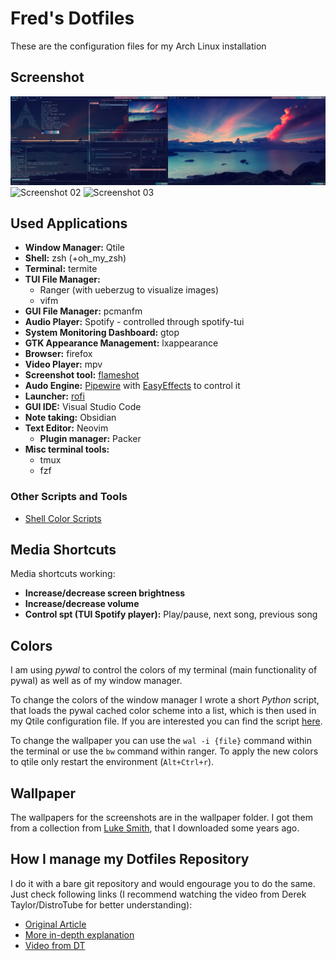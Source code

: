 # Fred's Dotfiles
These are the configuration files for my Arch Linux installation

## Screenshot
![Screenshot 01](./.screenshots/screenshot_01.png)
![Screenshot 02](./.screenshots/screenshot_02.png)
![Screenshot 03](./.screenshots/screenshot_03.png)

## Used Applications
- **Window Manager:** Qtile 
- **Shell:** zsh (+oh\_my\_zsh)
- **Terminal:** termite
- **TUI File Manager:** 
    - Ranger (with ueberzug to visualize images)
    - vifm
- **GUI File Manager:** pcmanfm
- **Audio Player:** Spotify - controlled through spotify-tui
- **System Monitoring Dashboard:** gtop
- **GTK Appearance Management:** lxappearance
- **Browser:** firefox
- **Video Player:** mpv
- **Screenshot tool:** [flameshot](https://flameshot.org/)
- **Audo Engine:** [Pipewire](https://pipewire.org/) with [EasyEffects](https://github.com/wwmm/easyeffects) to control it
- **Launcher:** [rofi](https://github.com/davatorium/rofi)
- **GUI IDE:** Visual Studio Code
- **Note taking:** Obsidian
- **Text Editor:** Neovim
    - **Plugin manager:** Packer
- **Misc terminal tools:**
    - tmux
    - fzf

### Other Scripts and Tools
- [Shell Color Scripts](https://gitlab.com/dwt1/shell-color-scripts)

## Media Shortcuts
Media shortcuts working:
- **Increase/decrease screen brightness**
- **Increase/decrease volume**
- **Control spt (TUI Spotify player):** Play/pause, next song, previous song

## Colors
I am using *pywal* to control the colors of my terminal (main functionality of pywal) as well as of my window manager. 

To change the colors of the window manager I wrote a short *Python* script, that loads the pywal cached color scheme into a list, which is then used in my Qtile configuration file. If you are interested you can find the script [here](https://github.com/fredmny/dotfiles/blob/master/.config/qtile/pywal_colors.py). 

To change the wallpaper you can use the `wal -i {file}` command within the terminal or use the `bw` command within ranger. To apply the new colors to qtile only restart the environment (`Alt+Ctrl+r`).

## Wallpaper
The wallpapers for the screenshots are in the wallpaper folder. I got them from a collection from [Luke Smith](https://lukesmith.xyz/), that I downloaded some years ago. 

## How I manage my Dotfiles Repository
I do it with a bare git repository and would engourage you to do the same. Just check following links (I recommend watching the video from Derek Taylor/DistroTube for better understanding):
- [Original Article](https://www.atlassian.com/git/tutorials/dotfiles)
- [More in-depth explanation](https://www.ackama.com/blog/posts/the-best-way-to-store-your-dotfiles-a-bare-git-repository-explained)
- [Video from DT](https://www.youtube.com/watch?v=tBoLDpTWVOM)
